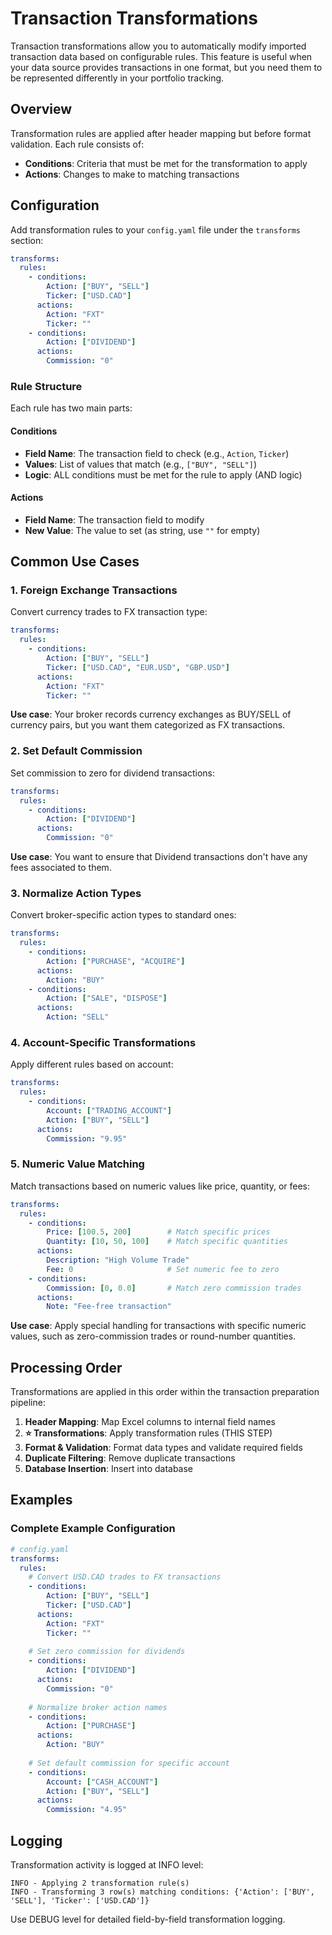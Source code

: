 # Transaction Transformations

Transaction transformations allow you to automatically modify imported transaction data based on configurable rules. This feature is useful when your data source provides transactions in one format, but you need them to be represented differently in your portfolio tracking.

## Overview

Transformation rules are applied after header mapping but before format validation. Each rule consists of:

- **Conditions**: Criteria that must be met for the transformation to apply
- **Actions**: Changes to make to matching transactions

## Configuration

Add transformation rules to your `config.yaml` file under the `transforms` section:

```yaml
transforms:
  rules:
    - conditions:
        Action: ["BUY", "SELL"]
        Ticker: ["USD.CAD"]
      actions:
        Action: "FXT"
        Ticker: ""
    - conditions:
        Action: ["DIVIDEND"]
      actions:
        Commission: "0"
```

### Rule Structure

Each rule has two main parts:

#### Conditions

- **Field Name**: The transaction field to check (e.g., `Action`, `Ticker`)
- **Values**: List of values that match (e.g., `["BUY", "SELL"]`)
- **Logic**: ALL conditions must be met for the rule to apply (AND logic)

#### Actions

- **Field Name**: The transaction field to modify
- **New Value**: The value to set (as string, use `""` for empty)

## Common Use Cases

### 1. Foreign Exchange Transactions

Convert currency trades to FX transaction type:

```yaml
transforms:
  rules:
    - conditions:
        Action: ["BUY", "SELL"]
        Ticker: ["USD.CAD", "EUR.USD", "GBP.USD"]
      actions:
        Action: "FXT"
        Ticker: ""
```

**Use case**: Your broker records currency exchanges as BUY/SELL of currency pairs, but you want them categorized as FX transactions.

### 2. Set Default Commission

Set commission to zero for dividend transactions:

```yaml
transforms:
  rules:
    - conditions:
        Action: ["DIVIDEND"]
      actions:
        Commission: "0"
```

**Use case**: You want to ensure that Dividend transactions don't have any fees associated to them.

### 3. Normalize Action Types

Convert broker-specific action types to standard ones:

```yaml
transforms:
  rules:
    - conditions:
        Action: ["PURCHASE", "ACQUIRE"]
      actions:
        Action: "BUY"
    - conditions:
        Action: ["SALE", "DISPOSE"]
      actions:
        Action: "SELL"
```

### 4. Account-Specific Transformations

Apply different rules based on account:

```yaml
transforms:
  rules:
    - conditions:
        Account: ["TRADING_ACCOUNT"]
        Action: ["BUY", "SELL"]
      actions:
        Commission: "9.95"
```

### 5. Numeric Value Matching

Match transactions based on numeric values like price, quantity, or fees:

```yaml
transforms:
  rules:
    - conditions:
        Price: [100.5, 200]        # Match specific prices
        Quantity: [10, 50, 100]    # Match specific quantities
      actions:
        Description: "High Volume Trade"
        Fee: 0                     # Set numeric fee to zero
    - conditions:
        Commission: [0, 0.0]       # Match zero commission trades
      actions:
        Note: "Fee-free transaction"
```

**Use case**: Apply special handling for transactions with specific numeric values, such as zero-commission trades or round-number quantities.

## Processing Order

Transformations are applied in this order within the transaction preparation pipeline:

1. **Header Mapping**: Map Excel columns to internal field names
2. **⭐ Transformations**: Apply transformation rules (THIS STEP)
3. **Format & Validation**: Format data types and validate required fields
4. **Duplicate Filtering**: Remove duplicate transactions
5. **Database Insertion**: Insert into database

## Examples

### Complete Example Configuration

```yaml
# config.yaml
transforms:
  rules:
    # Convert USD.CAD trades to FX transactions
    - conditions:
        Action: ["BUY", "SELL"]
        Ticker: ["USD.CAD"]
      actions:
        Action: "FXT"
        Ticker: ""
        
    # Set zero commission for dividends
    - conditions:
        Action: ["DIVIDEND"]
      actions:
        Commission: "0"
        
    # Normalize broker action names
    - conditions:
        Action: ["PURCHASE"]
      actions:
        Action: "BUY"
        
    # Set default commission for specific account
    - conditions:
        Account: ["CASH_ACCOUNT"]
        Action: ["BUY", "SELL"]
      actions:
        Commission: "4.95"
```

## Logging

Transformation activity is logged at INFO level:

```log
INFO - Applying 2 transformation rule(s)
INFO - Transforming 3 row(s) matching conditions: {'Action': ['BUY', 'SELL'], 'Ticker': ['USD.CAD']}
```

Use DEBUG level for detailed field-by-field transformation logging.
